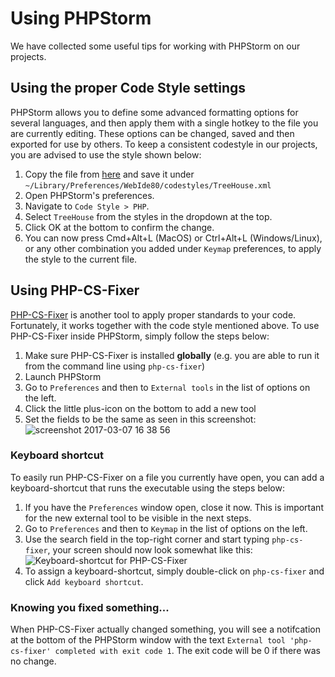 Using PHPStorm
==============

We have collected some useful tips for working with PHPStorm on our projects.


## Using the proper Code Style settings

PHPStorm allows you to define some advanced formatting options for several languages,
and then apply them with a single hotkey to the file you are currently editing.
These options can be changed, saved and then exported for use by others.
To keep a consistent codestyle in our projects, you are advised to use the style shown below:

1. Copy the file from [here](/assets/codestyles/TreeHouse.xml) and save it under ``~/Library/Preferences/WebIde80/codestyles/TreeHouse.xml``
2. Open PHPStorm's preferences.
3. Navigate to ``Code Style > PHP``.
4. Select ``TreeHouse`` from the styles in the dropdown at the top.
5. Click OK at the bottom to confirm the change.
6. You can now press Cmd+Alt+L (MacOS) or Ctrl+Alt+L (Windows/Linux), or any other combination you added under ``Keymap`` preferences, to apply the style to the current file.


## Using PHP-CS-Fixer

[PHP-CS-Fixer](https://github.com/FriendsOfPHP/PHP-CS-Fixer) is another tool to apply proper standards to your code.
Fortunately, it works together with the code style mentioned above.
To use PHP-CS-Fixer inside PHPStorm, simply follow the steps below:

1. Make sure PHP-CS-Fixer is installed **globally** (e.g. you are able to run it from the command line using ``php-cs-fixer``)
2. Launch PHPStorm
3. Go to ``Preferences`` and then to ``External tools`` in the list of options on the left.
4. Click the little plus-icon on the bottom to add a new tool
5. Set the fields to be the same as seen in this screenshot: ![screenshot 2017-03-07 16 38 56](https://cloud.githubusercontent.com/assets/1062751/23663985/94b821ec-0354-11e7-9544-daccd767a669.png)


### Keyboard shortcut

To easily run PHP-CS-Fixer on a file you currently have open, you can add a keyboard-shortcut that runs the executable using the steps below:

1. If you have the ``Preferences`` window open, close it now. This is important for the new external tool to be visible in the next steps.
2. Go to ``Preferences`` and then to ``Keymap`` in the list of options on the left.
3. Use the search field in the top-right corner and start typing ``php-cs-fixer``, your screen should now look somewhat like this: ![Keyboard-shortcut for PHP-CS-Fixer](/assets/screenshots/php-cs-fixer-keyboard-shortcut.png)
4. To assign a keyboard-shortcut, simply double-click on ``php-cs-fixer`` and click ``Add keyboard shortcut``.


### Knowing you fixed something...

When PHP-CS-Fixer actually changed something, you will see a notifcation at the bottom of the PHPStorm window with
the text ``External tool 'php-cs-fixer' completed with exit code 1``. The exit code will be 0 if there was no change.
